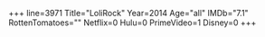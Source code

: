 +++
line=3971
Title="LoliRock"
Year=2014
Age="all"
IMDb="7.1"
RottenTomatoes=""
Netflix=0
Hulu=0
PrimeVideo=1
Disney=0
+++

